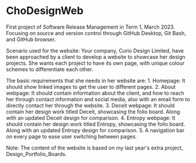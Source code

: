 # ChoDesignWeb
 First project of Software Release Management in Term 1, March 2023. Focusing on source and version control through GitHub Desktop, Git Bash, and GitHub browser.

 Scenario used for the website:
 Your company, Curio Design Limited, have been approached by a client to develop a website to showcase her design projects. She wants each project to have its own page, with unique colour schemes to differentiate each other.

The basic requirements that she needs in her website are:
	1. Homepage: It should show linked images to get the user to different pages. 
	2. About webpage: It should contain information about the client, and how to reach her through contact information and social media, also with an email form to directly contact her through the website.
	3. Deceit webpage: It should contain her design work titled Deceit, showcasing the folio board. Along with an updated Deceit design for comparison.
	4. Entropy webpage: It should contain her design work titled Entropy, showcasing the folio board. Along with an updated Entropy design for comparison.
	5. A navigation bar on every page to ease user switching between pages.

Note: The content of the website is based on my last year's extra project, Design_Portfolio_Boards.
